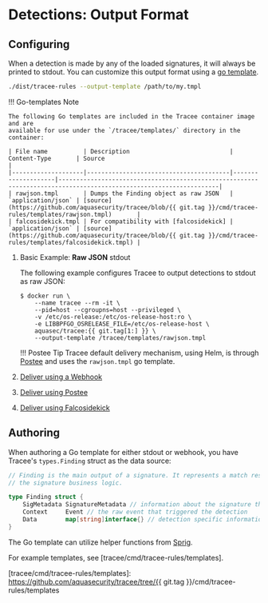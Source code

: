 # Detections: Output Format

## Configuring

When a detection is made by any of the loaded signatures, it will always be
printed to stdout. You can customize this output format using a [go template].

```bash
./dist/tracee-rules --output-template /path/to/my.tmpl
```

[go template]: https://golang.org/pkg/text/template

!!! Go-templates Note

    The following Go templates are included in the Tracee container image and are
    available for use under the `/tracee/templates/` directory in the container:

    | File name          | Description                            | Content-Type       | Source                                                                                                            |
    |--------------------|----------------------------------------|--------------------|-------------------------------------------------------------------------------------------------------------------|
    | rawjson.tmpl       | Dumps the Finding object as raw JSON   | `application/json` | [source](https://github.com/aquasecurity/tracee/blob/{{ git.tag }}/cmd/tracee-rules/templates/rawjson.tmpl)       |
    | falcosidekick.tmpl | For compatibility with [falcosidekick] | `application/json` | [source](https://github.com/aquasecurity/tracee/blob/{{ git.tag }}/cmd/tracee-rules/templates/falcosidekick.tmpl) |

1. Basic Example: **Raw JSON** stdout

    The following example configures Tracee to output detections to stdout as raw JSON:

    ```text
    $ docker run \
        --name tracee --rm -it \
        --pid=host --cgroupns=host --privileged \
        -v /etc/os-release:/etc/os-release-host:ro \
        -e LIBBPFGO_OSRELEASE_FILE=/etc/os-release-host \
        aquasec/tracee:{{ git.tag[1:] }} \
        --output-template /tracee/templates/rawjson.tmpl
    ```

    !!! Postee Tip
        Tracee default delivery mechanism, using Helm, is through [Postee] and uses
        the `rawjson.tmpl` go template.

[Postee]: ./postee.md

2. [Deliver using a Webhook](./webhook.md)

3. [Deliver using Postee](./postee.md)

4. [Deliver using Falcosidekick](./falcosidekick.md)

## Authoring

When authoring a Go template for either stdout or webhook, you have Tracee's
`types.Finding` struct as the data source:

```go
// Finding is the main output of a signature. It represents a match result for
// the signature business logic.

type Finding struct {
	SigMetadata SignatureMetadata // information about the signature that made the detection
	Context     Event // the raw event that triggered the detection
	Data        map[string]interface{} // detection specific information
}
```

The Go template can utilize helper functions from [Sprig].

For example templates, see [tracee/cmd/tracee-rules/templates].

[Sprig]: http://masterminds.github.io/sprig/
[tracee/cmd/tracee-rules/templates]: https://github.com/aquasecurity/tracee/tree/{{ git.tag }}/cmd/tracee-rules/templates
